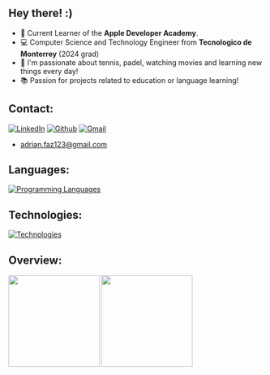 ## Hey there! :)
- 🍎 Current Learner of the **Apple Developer Academy**.
- 💻 Computer Science and Technology Engineer from **Tecnologico de Monterrey** (2024 grad)
- 🎾 I'm passionate about tennis, padel, watching movies and learning new things every day!
- 📚 Passion for projects related to education or language learning!

## Contact:
[![LinkedIn](https://skillicons.dev/icons?i=linkedin)](https://www.linkedin.com/in/adrianfaz) [![Github](https://skillicons.dev/icons?i=github)](https://www.github.com/fazfaz7) [![Gmail](https://skillicons.dev/icons?i=gmail)](mailto:adrian.faz123@gmail.com) 
* adrian.faz123@gmail.com

## Languages:
[![Programming Languages](https://skillicons.dev/icons?i=swift,python,cpp,r,js,vue,prisma)]()

## Technologies:
[![Technologies](https://skillicons.dev/icons?i=opencv,mongodb,mysql,postgres,nodejs,postman,aws,vscode,visualstudio,git,github,pycharm,flask,fastapi)](https://skillicons.dev)

## Overview:
<div align="left">
<a href="https://github.com/fazfaz7">
<img align="left" src="http://github-profile-summary-cards.vercel.app/api/cards/profile-details?username=fazfaz7&theme=transparent" height="180em" />
<img align="left" src="http://github-profile-summary-cards.vercel.app/api/cards/stats?username=fazfaz7&theme=transparent" height="180em" />
</div>
